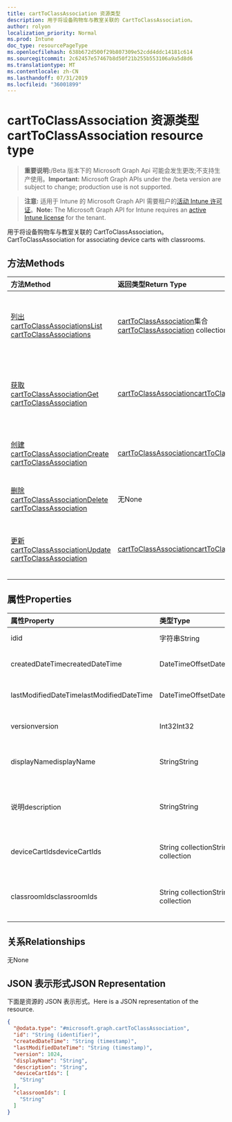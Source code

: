 ```yaml
---
title: cartToClassAssociation 资源类型
description: 用于将设备购物车与教室关联的 CartToClassAssociation。
author: rolyon
localization_priority: Normal
ms.prod: Intune
doc_type: resourcePageType
ms.openlocfilehash: 638b672d500f29b807309e52cdd4ddc14181c614
ms.sourcegitcommit: 2c62457e57467b8d50f21b255b553106a9a5d8d6
ms.translationtype: MT
ms.contentlocale: zh-CN
ms.lasthandoff: 07/31/2019
ms.locfileid: "36001899"
---
```

# <a name="carttoclassassociation-resource-type"></a><span data-ttu-id="99fee-103">cartToClassAssociation 资源类型</span><span class="sxs-lookup"><span data-stu-id="99fee-103">cartToClassAssociation resource type</span></span>

> <span data-ttu-id="99fee-104">**重要说明:**/Beta 版本下的 Microsoft Graph Api 可能会发生更改;不支持生产使用。</span><span class="sxs-lookup"><span data-stu-id="99fee-104">**Important:** Microsoft Graph APIs under the /beta version are subject to change; production use is not supported.</span></span>

> <span data-ttu-id="99fee-105">**注意:** 适用于 Intune 的 Microsoft Graph API 需要租户的[活动 Intune 许可证](https://go.microsoft.com/fwlink/?linkid=839381)。</span><span class="sxs-lookup"><span data-stu-id="99fee-105">**Note:** The Microsoft Graph API for Intune requires an [active Intune license](https://go.microsoft.com/fwlink/?linkid=839381) for the tenant.</span></span>

<span data-ttu-id="99fee-106">用于将设备购物车与教室关联的 CartToClassAssociation。</span><span class="sxs-lookup"><span data-stu-id="99fee-106">CartToClassAssociation for associating device carts with classrooms.</span></span>

## <a name="methods"></a><span data-ttu-id="99fee-107">方法</span><span class="sxs-lookup"><span data-stu-id="99fee-107">Methods</span></span>
|<span data-ttu-id="99fee-108">方法</span><span class="sxs-lookup"><span data-stu-id="99fee-108">Method</span></span>|<span data-ttu-id="99fee-109">返回类型</span><span class="sxs-lookup"><span data-stu-id="99fee-109">Return Type</span></span>|<span data-ttu-id="99fee-110">说明</span><span class="sxs-lookup"><span data-stu-id="99fee-110">Description</span></span>|
|:---|:---|:---|
|[<span data-ttu-id="99fee-111">列出 cartToClassAssociations</span><span class="sxs-lookup"><span data-stu-id="99fee-111">List cartToClassAssociations</span></span>](../api/intune-deviceconfig-carttoclassassociation-list.md)|<span data-ttu-id="99fee-112">[cartToClassAssociation](../resources/intune-deviceconfig-carttoclassassociation.md)集合</span><span class="sxs-lookup"><span data-stu-id="99fee-112">[cartToClassAssociation](../resources/intune-deviceconfig-carttoclassassociation.md) collection</span></span>|<span data-ttu-id="99fee-113">列出[cartToClassAssociation](../resources/intune-deviceconfig-carttoclassassociation.md)对象的属性和关系。</span><span class="sxs-lookup"><span data-stu-id="99fee-113">List properties and relationships of the [cartToClassAssociation](../resources/intune-deviceconfig-carttoclassassociation.md) objects.</span></span>|
|[<span data-ttu-id="99fee-114">获取 cartToClassAssociation</span><span class="sxs-lookup"><span data-stu-id="99fee-114">Get cartToClassAssociation</span></span>](../api/intune-deviceconfig-carttoclassassociation-get.md)|[<span data-ttu-id="99fee-115">cartToClassAssociation</span><span class="sxs-lookup"><span data-stu-id="99fee-115">cartToClassAssociation</span></span>](../resources/intune-deviceconfig-carttoclassassociation.md)|<span data-ttu-id="99fee-116">读取[cartToClassAssociation](../resources/intune-deviceconfig-carttoclassassociation.md)对象的属性和关系。</span><span class="sxs-lookup"><span data-stu-id="99fee-116">Read properties and relationships of the [cartToClassAssociation](../resources/intune-deviceconfig-carttoclassassociation.md) object.</span></span>|
|[<span data-ttu-id="99fee-117">创建 cartToClassAssociation</span><span class="sxs-lookup"><span data-stu-id="99fee-117">Create cartToClassAssociation</span></span>](../api/intune-deviceconfig-carttoclassassociation-create.md)|[<span data-ttu-id="99fee-118">cartToClassAssociation</span><span class="sxs-lookup"><span data-stu-id="99fee-118">cartToClassAssociation</span></span>](../resources/intune-deviceconfig-carttoclassassociation.md)|<span data-ttu-id="99fee-119">创建新的[cartToClassAssociation](../resources/intune-deviceconfig-carttoclassassociation.md)对象。</span><span class="sxs-lookup"><span data-stu-id="99fee-119">Create a new [cartToClassAssociation](../resources/intune-deviceconfig-carttoclassassociation.md) object.</span></span>|
|[<span data-ttu-id="99fee-120">删除 cartToClassAssociation</span><span class="sxs-lookup"><span data-stu-id="99fee-120">Delete cartToClassAssociation</span></span>](../api/intune-deviceconfig-carttoclassassociation-delete.md)|<span data-ttu-id="99fee-121">无</span><span class="sxs-lookup"><span data-stu-id="99fee-121">None</span></span>|<span data-ttu-id="99fee-122">删除[cartToClassAssociation](../resources/intune-deviceconfig-carttoclassassociation.md)。</span><span class="sxs-lookup"><span data-stu-id="99fee-122">Deletes a [cartToClassAssociation](../resources/intune-deviceconfig-carttoclassassociation.md).</span></span>|
|[<span data-ttu-id="99fee-123">更新 cartToClassAssociation</span><span class="sxs-lookup"><span data-stu-id="99fee-123">Update cartToClassAssociation</span></span>](../api/intune-deviceconfig-carttoclassassociation-update.md)|[<span data-ttu-id="99fee-124">cartToClassAssociation</span><span class="sxs-lookup"><span data-stu-id="99fee-124">cartToClassAssociation</span></span>](../resources/intune-deviceconfig-carttoclassassociation.md)|<span data-ttu-id="99fee-125">更新[cartToClassAssociation](../resources/intune-deviceconfig-carttoclassassociation.md)对象的属性。</span><span class="sxs-lookup"><span data-stu-id="99fee-125">Update the properties of a [cartToClassAssociation](../resources/intune-deviceconfig-carttoclassassociation.md) object.</span></span>|

## <a name="properties"></a><span data-ttu-id="99fee-126">属性</span><span class="sxs-lookup"><span data-stu-id="99fee-126">Properties</span></span>
|<span data-ttu-id="99fee-127">属性</span><span class="sxs-lookup"><span data-stu-id="99fee-127">Property</span></span>|<span data-ttu-id="99fee-128">类型</span><span class="sxs-lookup"><span data-stu-id="99fee-128">Type</span></span>|<span data-ttu-id="99fee-129">说明</span><span class="sxs-lookup"><span data-stu-id="99fee-129">Description</span></span>|
|:---|:---|:---|
|<span data-ttu-id="99fee-130">id</span><span class="sxs-lookup"><span data-stu-id="99fee-130">id</span></span>|<span data-ttu-id="99fee-131">字符串</span><span class="sxs-lookup"><span data-stu-id="99fee-131">String</span></span>|<span data-ttu-id="99fee-132">实体的键。</span><span class="sxs-lookup"><span data-stu-id="99fee-132">Key of the entity.</span></span>|
|<span data-ttu-id="99fee-133">createdDateTime</span><span class="sxs-lookup"><span data-stu-id="99fee-133">createdDateTime</span></span>|<span data-ttu-id="99fee-134">DateTimeOffset</span><span class="sxs-lookup"><span data-stu-id="99fee-134">DateTimeOffset</span></span>|<span data-ttu-id="99fee-135">创建对象的日期/时间。</span><span class="sxs-lookup"><span data-stu-id="99fee-135">DateTime the object was created.</span></span>|
|<span data-ttu-id="99fee-136">lastModifiedDateTime</span><span class="sxs-lookup"><span data-stu-id="99fee-136">lastModifiedDateTime</span></span>|<span data-ttu-id="99fee-137">DateTimeOffset</span><span class="sxs-lookup"><span data-stu-id="99fee-137">DateTimeOffset</span></span>|<span data-ttu-id="99fee-138">上次修改对象的日期/时间。</span><span class="sxs-lookup"><span data-stu-id="99fee-138">DateTime the object was last modified.</span></span>|
|<span data-ttu-id="99fee-139">version</span><span class="sxs-lookup"><span data-stu-id="99fee-139">version</span></span>|<span data-ttu-id="99fee-140">Int32</span><span class="sxs-lookup"><span data-stu-id="99fee-140">Int32</span></span>|<span data-ttu-id="99fee-141">CartToClassAssociation 的版本。</span><span class="sxs-lookup"><span data-stu-id="99fee-141">Version of the CartToClassAssociation.</span></span>|
|<span data-ttu-id="99fee-142">displayName</span><span class="sxs-lookup"><span data-stu-id="99fee-142">displayName</span></span>|<span data-ttu-id="99fee-143">String</span><span class="sxs-lookup"><span data-stu-id="99fee-143">String</span></span>|<span data-ttu-id="99fee-144">管理员提供的设备配置的名称。</span><span class="sxs-lookup"><span data-stu-id="99fee-144">Admin provided name of the device configuration.</span></span>|
|<span data-ttu-id="99fee-145">说明</span><span class="sxs-lookup"><span data-stu-id="99fee-145">description</span></span>|<span data-ttu-id="99fee-146">String</span><span class="sxs-lookup"><span data-stu-id="99fee-146">String</span></span>|<span data-ttu-id="99fee-147">管理员提供的 CartToClassAssociation 说明。</span><span class="sxs-lookup"><span data-stu-id="99fee-147">Admin provided description of the CartToClassAssociation.</span></span>|
|<span data-ttu-id="99fee-148">deviceCartIds</span><span class="sxs-lookup"><span data-stu-id="99fee-148">deviceCartIds</span></span>|<span data-ttu-id="99fee-149">String collection</span><span class="sxs-lookup"><span data-stu-id="99fee-149">String collection</span></span>|<span data-ttu-id="99fee-150">要与类关联的设备购物车的标识符。</span><span class="sxs-lookup"><span data-stu-id="99fee-150">Identifiers of device carts to be associated with classes.</span></span>|
|<span data-ttu-id="99fee-151">classroomIds</span><span class="sxs-lookup"><span data-stu-id="99fee-151">classroomIds</span></span>|<span data-ttu-id="99fee-152">String collection</span><span class="sxs-lookup"><span data-stu-id="99fee-152">String collection</span></span>|<span data-ttu-id="99fee-153">要与设备购物车关联的教室的标识符。</span><span class="sxs-lookup"><span data-stu-id="99fee-153">Identifiers of classrooms to be associated with device carts.</span></span>|

## <a name="relationships"></a><span data-ttu-id="99fee-154">关系</span><span class="sxs-lookup"><span data-stu-id="99fee-154">Relationships</span></span>
<span data-ttu-id="99fee-155">无</span><span class="sxs-lookup"><span data-stu-id="99fee-155">None</span></span>

## <a name="json-representation"></a><span data-ttu-id="99fee-156">JSON 表示形式</span><span class="sxs-lookup"><span data-stu-id="99fee-156">JSON Representation</span></span>
<span data-ttu-id="99fee-157">下面是资源的 JSON 表示形式。</span><span class="sxs-lookup"><span data-stu-id="99fee-157">Here is a JSON representation of the resource.</span></span>
<!-- {
  "blockType": "resource",
  "keyProperty": "id",
  "@odata.type": "microsoft.graph.cartToClassAssociation"
}
-->
``` json
{
  "@odata.type": "#microsoft.graph.cartToClassAssociation",
  "id": "String (identifier)",
  "createdDateTime": "String (timestamp)",
  "lastModifiedDateTime": "String (timestamp)",
  "version": 1024,
  "displayName": "String",
  "description": "String",
  "deviceCartIds": [
    "String"
  ],
  "classroomIds": [
    "String"
  ]
}
```





